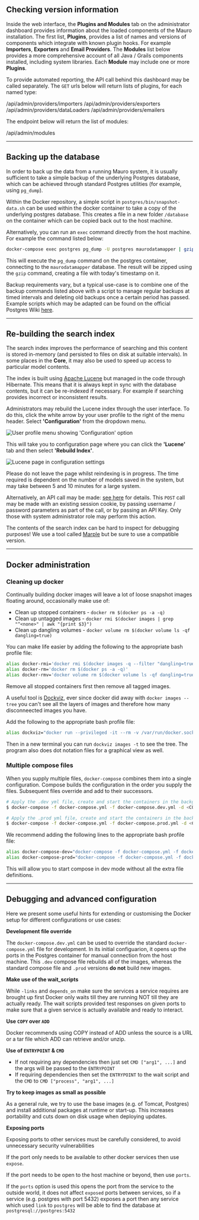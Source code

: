 ## Checking version information

Inside the web interface, the **Plugins and Modules** tab on the administrator dashboard provides information about the loaded components of the
Mauro installation.  The first list, **Plugins**, provides a list of names and versions of components which integrate with known plugin hooks. For example **Importers**, **Exporters** and **Email Providers**.  The **Modules** list below provides a more comprehensive account of all Java /
Grails components installed, including system libraries.  Each **Module** may include one or more **Plugins**.

To provide automated reporting, the API call behind this dashboard may be called separately.  The `GET` urls below will return lists of plugins,
for each named type:

<endpoint class="get">/api/admin/providers/importers</endpoint>
<endpoint class="get">/api/admin/providers/exporters</endpoint>
<endpoint class="get">/api/admin/providers/dataLoaders</endpoint>
<endpoint class="get">/api/admin/providers/emailers</endpoint>

The endpoint below will return the list of modules:

<endpoint class="get">/api/admin/modules</endpoint>

---

## Backing up the database

In order to back up the data from a running Mauro system, it is usually sufficient to take a simple backup of the underlying Postgres database, 
which can be achieved through standard Postgres utilities (for example, using `pg_dump`).

Within the Docker repository, a simple script in `postgres/bin/snapshot-data.sh` can be used within the docker container to take a copy of the 
underlying postgres database. This creates a file in a new folder `/database` on the container which can be copied back out to the host machine.

Alternatively, you can run an `exec` command directly from the host machine. For example the command listed below:

```bash
docker-compose exec postgres pg_dump -U postgres maurodatamapper | gzip -9  > db-backup-$(date +%d-%m-%y).sql.gz 
```

This will execute the `pg_dump` command on the postgres container, connecting to the `maurodatamapper` database.  The result will be zipped using the 
`gzip` command, creating a file with today's timestamp on it.

Backup requirements vary, but a typical use-case is to combine one of the backup commands listed above with a script to manage regular backups at 
timed intervals and deleting old backups once a certain period has passed.  Example scripts which may be adapted can be 
found on the official Postgres Wiki [here](https://wiki.postgresql.org/wiki/Automated_Backup_on_Linux).

---

## Re-building the search index

The search index improves the performance of searching and this content is stored in-memory (and persisted to files on disk at suitable intervals). 
In some places in the **Core**, it may also be used to speed up access to particular model contents.

The index is built using [Apache Lucene](https://lucene.apache.org) but managed in the code through Hibernate. 
This means that it is always kept in sync with the database contents, but it can be re-indexed if necessary. For example if searching provides 
incorrect or inconsistent results.  

Administrators may rebuild the Lucene index through the user interface. To do this, click the white arrow by your user profile to the right of the menu header. Select **'Configuration'** from the dropdown menu.

![User profile menu showing 'Configuration' option](branding/user-profile-menu-configuration.png)

This will take you to configuration page where you can click the **'Lucene'** tab and then select **'Rebuild Index'**. 


![Lucene page in configuration settings](lucene-page.png)


Please do not leave the page whilst reindexing is in progress. The time required is dependent on the number of models saved in the system, but may 
take between 5 and 10 minutes for a large system.

Alternatively, an API call may be made: [see here](../rest-api/admin.md#system-actions) for details.  This `POST` call may be made with an 
existing session cookie, by passing username / password parameters as part of the call, or by passing an API Key.  Only those with system 
administrator role may perform this action.

The contents of the search index can be hard to inspect for debugging purposes! We use a tool called 
[Marple](https://github.com/flaxsearch/marple) but be sure to use a compatible version.

---

## Docker administration

### Cleaning up docker

Continually building docker images will leave a lot of loose snapshot images floating around, occasionally make use of:

* Clean up stopped containers - `docker rm $(docker ps -a -q)`
* Clean up untagged images - `docker rmi $(docker images | grep "^<none>" | awk "{print $3}")`
* Clean up dangling volumes - `docker volume rm $(docker volume ls -qf dangling=true)`

You can make life easier by adding the following to the appropriate bash profile file:

```bash
alias docker-rmi='docker rmi $(docker images -q --filter "dangling=true")'
alias docker-rm='docker rm $(docker ps -a -q)'
alias docker-rmv='docker volume rm $(docker volume ls -qf dangling=true)'
```

Remove all stopped containers first then remove all tagged images.

A useful tool is [Dockviz](https://github.com/justone/dockviz),
ever since docker did away with `docker images --tree` you can't see all the layers of images and therefore how many disconneected images you have.

Add the following to the appropriate bash profile file:

 ```bash
 alias dockviz="docker run --privileged -it --rm -v /var/run/docker.sock:/var/run/docker.sock nate/dockviz"
 ```

Then in a new terminal you can run `dockviz images -t` to see the tree.
The program also does dot notation files for a graphical view as well.

### Multiple compose files

When you supply multiple files, `docker-compose` combines them into a single configuration.
Compose builds the configuration in the order you supply the files.
Subsequent files override and add to their successors.

```bash
# Apply the .dev yml file, create and start the containers in the background
$ docker-compose -f docker-compose.yml -f docker-compose.dev.yml -d <COMMAND>

# Apply the .prod yml file, create and start the containers in the background
$ docker-compose -f docker-compose.yml -f docker-compose.prod.yml -d <COMMAND>
```

We recommend adding the following lines to the appropriate bash profile file:

```bash
alias docker-compose-dev="docker-compose -f docker-compose.yml -f docker-compose.dev.yml"
alias docker-compose-prod="docker-compose -f docker-compose.yml -f docker-compose.dev.yml"
```
This will allow you to start compose in dev mode without all the extra file definitions.

---

## Debugging and advanced configuration

Here we present some useful hints for extending or customising the Docker setup for different configurations or use cases:

**Development file override**

The `docker-compose.dev.yml` can be used to override the standard `docker-compose.yml` file for development.  In its initial configuarion, 
it opens up the ports in the Postgres container for manual connection from the host machine.  This `.dev` compose file rebuilds all of the images, 
whereas the standard compose file and `.prod` versions **do not** build new images.

**Make use of the wait_scripts**

While `-links` and `depends_on` make sure the services a service requires are brought up first Docker only waits till they are running NOT till they
are actually ready.  The wait scripts provided test responses on given ports to make sure that a given service is actually available and ready to 
interact.

**Use `COPY` over `ADD`**

Docker recommends using COPY instead of ADD unless the source is a URL or a tar file which ADD can retrieve and/or unzip.

**Use of `ENTRYPOINT` & `CMD`**

* If not requiring any dependencies then just set `CMD ["arg1", ...]` and the args will be passed to the `ENTRYPOINT`
* If requiring dependencies then set the `ENTRYPOINT` to the wait script and the `CMD` to `CMD ["process", "arg1", ...]`

**Try to keep images as small as possible**

As a general rule, we try to use the base images (e.g. of Tomcat, Postgres) and install additional packages at runtime or start-up.  This
increases portability and cuts down on disk usage when deploying updates.

**Exposing ports**

Exposing ports to other services must be carefully considered, to avoid unnecessary security vulnerabilities

If the port only needs to be available to other docker services then use `expose`.

If the port needs to be open to the host machine or beyond, then use `ports`.

If the `ports` option is used this opens the port from the service to the outside world,
it does not affect `exposed` ports between services, so if a service (e.g. postgres with port 5432) exposes a port
then any service which used `link` to `postgres` will be able to find the database at `postgresql://postgres:5432`
